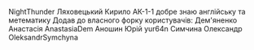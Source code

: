 NightThunder
Ляховецький Кирило
АК-1-1
добре знаю англійську та метематику
Додав до власного форку користувачів:
Дем'яненко Анастасія AnastasiaDem
Аношин Юрій yur64n
Симчина Олександр OleksandrSymchyna